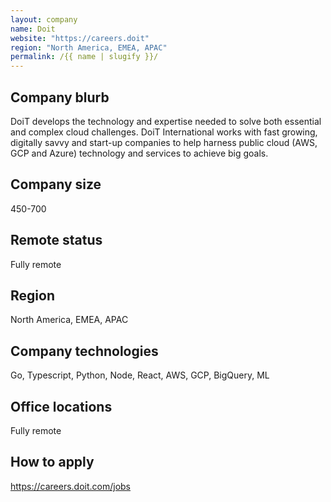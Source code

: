 ```yaml
---
layout: company
name: Doit
website: "https://careers.doit"
region: "North America, EMEA, APAC"
permalink: /{{ name | slugify }}/
---
```


## Company blurb

DoiT develops the technology and expertise needed to solve both essential and complex cloud challenges. DoiT International works with fast growing, digitally savvy and start-up companies to help harness public cloud (AWS, GCP and Azure) technology and services to achieve big goals.

## Company size

450-700

## Remote status

Fully remote

## Region

North America, EMEA, APAC

## Company technologies

Go, Typescript, Python, Node, React, AWS, GCP, BigQuery, ML

## Office locations

Fully remote

## How to apply

https://careers.doit.com/jobs